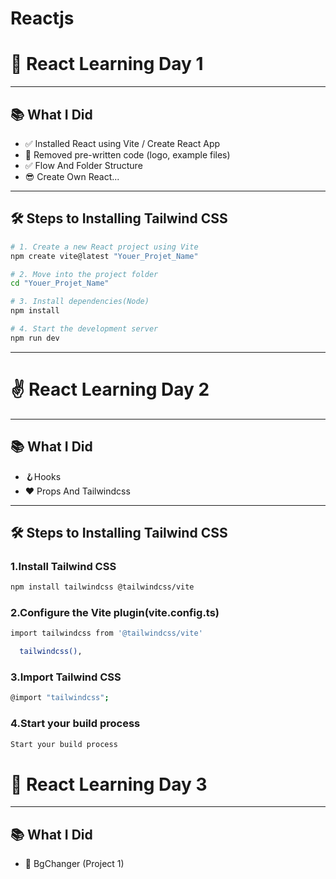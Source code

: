# Reactjs

# 🚀 React Learning Day 1 
---
## 📚 What I Did

- ✅ Installed React using Vite / Create React App  
- 🧹 Removed pre-written code (logo, example files)
- ✅ Flow And Folder Structure
- 😎 Create Own React...

---

## 🛠️ Steps to Installing Tailwind CSS

```bash
# 1. Create a new React project using Vite
npm create vite@latest "Youer_Projet_Name"

# 2. Move into the project folder
cd "Youer_Projet_Name"

# 3. Install dependencies(Node)
npm install 

# 4. Start the development server
npm run dev

```
---
# ✌️ React Learning Day 2 
---
## 📚 What I Did

- 🪝Hooks
- ❤️ Props And Tailwindcss
---

## 🛠️ Steps to Installing Tailwind CSS

### 1.Install Tailwind CSS
```bash
npm install tailwindcss @tailwindcss/vite
```
### 2.Configure the Vite plugin(vite.config.ts)
```bash
import tailwindcss from '@tailwindcss/vite'
```
```bash
  tailwindcss(),
```
### 3.Import Tailwind CSS
```bash
@import "tailwindcss";
```
### 4.Start your build process
```bash
Start your build process
```

# 🫠 React Learning Day 3
---
## 📚 What I Did
- 🎦 BgChanger (Project 1)


  

 
